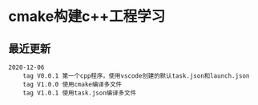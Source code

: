 # cmake构建c++工程学习

## 最近更新
    
    2020-12-06 
        tag V0.0.1 第一个cpp程序，使用vscode创建的默认task.json和launch.json
        tag V1.0.0 使用cmake编译多文件
        tag V1.0.1 使用task.json编译多文件


